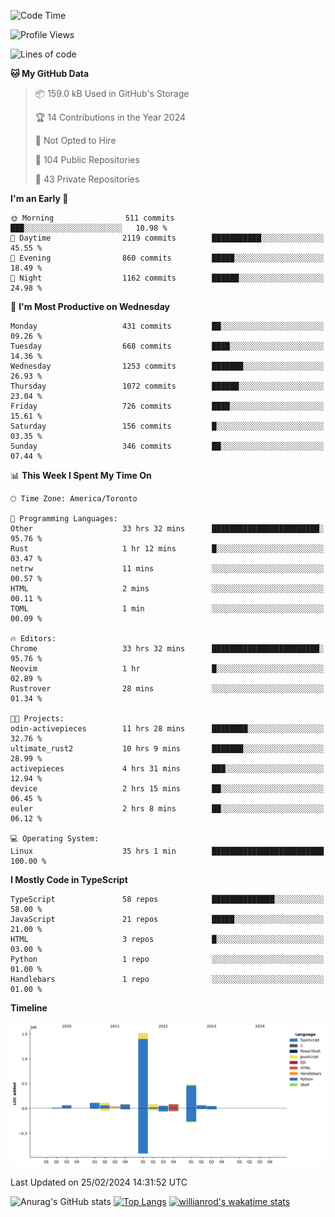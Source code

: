 <!--START_SECTION:waka-->
![Code Time](http://img.shields.io/badge/Code%20Time-1%2C240%20hrs%2044%20mins-blue)

![Profile Views](http://img.shields.io/badge/Profile%20Views-1-blue)

![Lines of code](https://img.shields.io/badge/From%20Hello%20World%20I%27ve%20Written-2.7%20million%20lines%20of%20code-blue)

**🐱 My GitHub Data** 

> 📦 159.0 kB Used in GitHub's Storage 
 > 
> 🏆 14 Contributions in the Year 2024
 > 
> 🚫 Not Opted to Hire
 > 
> 📜 104 Public Repositories 
 > 
> 🔑 43 Private Repositories 
 > 
**I'm an Early 🐤** 

```text
🌞 Morning                511 commits         ███░░░░░░░░░░░░░░░░░░░░░░   10.98 % 
🌆 Daytime                2119 commits        ███████████░░░░░░░░░░░░░░   45.55 % 
🌃 Evening                860 commits         █████░░░░░░░░░░░░░░░░░░░░   18.49 % 
🌙 Night                  1162 commits        ██████░░░░░░░░░░░░░░░░░░░   24.98 % 
```
📅 **I'm Most Productive on Wednesday** 

```text
Monday                   431 commits         ██░░░░░░░░░░░░░░░░░░░░░░░   09.26 % 
Tuesday                  668 commits         ████░░░░░░░░░░░░░░░░░░░░░   14.36 % 
Wednesday                1253 commits        ███████░░░░░░░░░░░░░░░░░░   26.93 % 
Thursday                 1072 commits        ██████░░░░░░░░░░░░░░░░░░░   23.04 % 
Friday                   726 commits         ████░░░░░░░░░░░░░░░░░░░░░   15.61 % 
Saturday                 156 commits         █░░░░░░░░░░░░░░░░░░░░░░░░   03.35 % 
Sunday                   346 commits         ██░░░░░░░░░░░░░░░░░░░░░░░   07.44 % 
```


📊 **This Week I Spent My Time On** 

```text
🕑︎ Time Zone: America/Toronto

💬 Programming Languages: 
Other                    33 hrs 32 mins      ████████████████████████░   95.76 % 
Rust                     1 hr 12 mins        █░░░░░░░░░░░░░░░░░░░░░░░░   03.47 % 
netrw                    11 mins             ░░░░░░░░░░░░░░░░░░░░░░░░░   00.57 % 
HTML                     2 mins              ░░░░░░░░░░░░░░░░░░░░░░░░░   00.11 % 
TOML                     1 min               ░░░░░░░░░░░░░░░░░░░░░░░░░   00.09 % 

🔥 Editors: 
Chrome                   33 hrs 32 mins      ████████████████████████░   95.76 % 
Neovim                   1 hr                █░░░░░░░░░░░░░░░░░░░░░░░░   02.89 % 
Rustrover                28 mins             ░░░░░░░░░░░░░░░░░░░░░░░░░   01.34 % 

🐱‍💻 Projects: 
odin-activepieces        11 hrs 28 mins      ████████░░░░░░░░░░░░░░░░░   32.76 % 
ultimate_rust2           10 hrs 9 mins       ███████░░░░░░░░░░░░░░░░░░   28.99 % 
activepieces             4 hrs 31 mins       ███░░░░░░░░░░░░░░░░░░░░░░   12.94 % 
device                   2 hrs 15 mins       ██░░░░░░░░░░░░░░░░░░░░░░░   06.45 % 
euler                    2 hrs 8 mins        ██░░░░░░░░░░░░░░░░░░░░░░░   06.12 % 

💻 Operating System: 
Linux                    35 hrs 1 min        █████████████████████████   100.00 % 
```

**I Mostly Code in TypeScript** 

```text
TypeScript               58 repos            ██████████████░░░░░░░░░░░   58.00 % 
JavaScript               21 repos            █████░░░░░░░░░░░░░░░░░░░░   21.00 % 
HTML                     3 repos             █░░░░░░░░░░░░░░░░░░░░░░░░   03.00 % 
Python                   1 repo              ░░░░░░░░░░░░░░░░░░░░░░░░░   01.00 % 
Handlebars               1 repo              ░░░░░░░░░░░░░░░░░░░░░░░░░   01.00 % 
```



**Timeline**

![Lines of Code chart](https://raw.githubusercontent.com/wise-introvert/wise-introvert/master/assets/bar_graph.png)


 Last Updated on 25/02/2024 14:31:52 UTC
<!--END_SECTION:waka-->

![Anurag's GitHub stats](https://github-readme-stats.vercel.app/api?username=wise-introvert&count_private=true&show_icons=true)
[![Top Langs](https://github-readme-stats.vercel.app/api/top-langs/?username=wise-introvert&langs_count=10)](https://github.com/anuraghazra/github-readme-stats)
[![willianrod's wakatime stats](https://github-readme-stats.vercel.app/api/wakatime?username=wiseintrovert)](https://github.com/anuraghazra/github-readme-stats)

